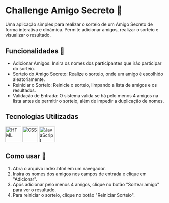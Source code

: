 # Challenge Amigo Secreto :gift:

Uma aplicação simples para realizar o sorteio de um Amigo Secreto de forma interativa e dinâmica. Permite adicionar amigos, realizar o sorteio e visualizar o resultado.


## Funcionalidades :hammer:

- Adicionar Amigos: Insira os nomes dos participantes que irão participar do sorteio.
- Sorteio do Amigo Secreto: Realize o sorteio, onde um amigo é escolhido aleatoriamente.
- Reiniciar o Sorteio: Reinicie o sorteio, limpando a lista de amigos e os resultados.
- Validação de Entrada: O sistema valida se há pelo menos 4 amigos na lista antes de permitir o sorteio, além de impedir a duplicação de nomes.

## Tecnologias Utilizadas

<div >
	<img width="50" src="https://raw.githubusercontent.com/marwin1991/profile-technology-icons/refs/heads/main/icons/html.png" alt="HTML" title="HTML"/>
	<img width="50" src="https://raw.githubusercontent.com/marwin1991/profile-technology-icons/refs/heads/main/icons/css.png" alt="CSS" title="CSS"/>
	<img width="50" src="https://raw.githubusercontent.com/marwin1991/profile-technology-icons/refs/heads/main/icons/javascript.png" alt="JavaScript" title="JavaScript"/>
</div>

## Como usar :closed_book:

1. Abra o arquivo index.html em um navegador.
2. Insira os nomes dos amigos nos campos de entrada e clique em "Adicionar".
3. Após adicionar pelo menos 4 amigos, clique no botão "Sortear amigo" para ver o resultado.
4. Para reiniciar o sorteio, clique no botão "Reiniciar Sorteio".
